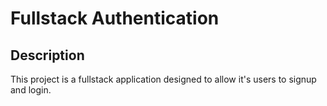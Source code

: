 # Fullstack Authentication

## Description
This project is a fullstack application designed to allow it's users to signup and login. 